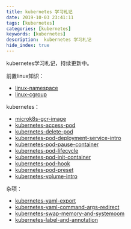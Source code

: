 ```yaml
---
title: kubernetes 学习札记
date: 2019-10-03 23:41:11
tags: [kubernetes]
categories: [kubernetes]
keywords: [kubernetes]
description:  kubernetes 学习札记
hide_index: true
---
```


kubernetes学习札记，持续更新中。

前置linux知识：
- [linux-namespace](/posts/linux-namespace)
- [linux-cgroup](/posts/linux-cgroup)

kubernetes：
- [microk8s-gcr-image](/posts/microk8s-gcr-image)
- [kubernetes-access-pod](/posts/kubernetes-access-pod)
- [kubernetes-delete-pod](/posts/kubernetes-delete-pod)
- [kubernetes-pod-deployment-service-intro](/posts/kubernetes-pod-deployment-service-intro)
- [kubernetes-pod-pause-container](/posts/kubernetes-pod-pause-container)
- [kubernetes-pod-lifecycle](/posts/kubernetes-pod-lifecycle)
- [kubernetes-pod-init-container](/posts/kubernetes-pod-init-container)
- [kubernetes-pod-hook](/posts/kubernetes-pod-hook)
- [kubernetes-pod-preset](/posts/kubernetes-pod-preset)
- [kubernetes-volume-intro](/posts/kubernetes-volume-intro)

杂项：
- [kubernetes-yaml-export](/posts/kubernetes-yaml-export)
- [kubernetes-yaml-command-args-redirect](/posts/kubernetes-yaml-command-args-redirect)
- [kubernetes-swap-memory-and-systemoom](/posts/kubernetes-swap-memory-and-systemoom)
- [kubernetes-label-and-annotation](/posts/kubernetes-label-and-annotation)

